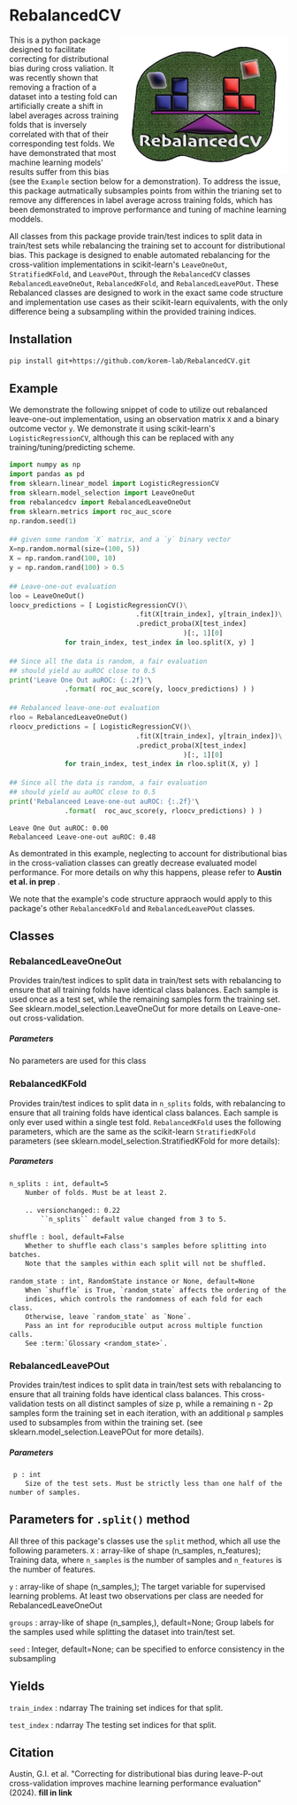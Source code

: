 **RebalancedCV**
=============
<img src='vignettes/RLOOCV-logo.png' align="right" height="250" />

This is a python package designed to facilitate correcting for distributional bias during cross valiation.  It was recently shown that removing a fraction of a dataset into a testing fold can artificially create a shift in label averages across training folds that is inversely correlated with that of their corresponding test folds. We have demonstrated that most machine learning models' results suffer from this bias (see the `Example` section below for a demonstration). To address the issue, this package autmatically subsamples points from within the trianing set to remove any differences in label average across training folds, which has been demonstrated to improve performance and tuning of machine learning moddels.


All classes from this package provide train/test indices to split data in train/test sets while rebalancing the training set to account for distributional bias. This package is designed to enable automated rebalancing for the cross-valition implementations in scikit-learn's `LeaveOneOut`, `StratifiedKFold`, and `LeavePOut`, through the `RebalancedCV` classes `RebalancedLeaveOneOut`, `RebalancedKFold`, and `RebalancedLeavePOut`. These Rebalanced classes are designed to work in the exact same code structure and implementation use cases as their scikit-learn equivalents, with the only difference being a subsampling within the provided training indices.


**Installation**
-------------------
```bash
pip install git+https://github.com/korem-lab/RebalancedCV.git
```

**Example**
-----------------
We demonstrate the following snippet of code to utilize out rebalanced leave-one-out implementation, using an observation matrix `X` and a binary outcome vector `y`. We demonstrate it using scikit-learn's `LogisticRegressionCV`, although this can be replaced with any training/tuning/predicting scheme. 

```python
import numpy as np 
import pandas as pd
from sklearn.linear_model import LogisticRegressionCV
from sklearn.model_selection import LeaveOneOut
from rebalancedcv import RebalancedLeaveOneOut
from sklearn.metrics import roc_auc_score
np.random.seed(1)

## given some random `X` matrix, and a `y` binary vector
X=np.random.normal(size=(100, 5))
X = np.random.rand(100, 10)
y = np.random.rand(100) > 0.5

## Leave-one-out evaluation
loo = LeaveOneOut()
loocv_predictions = [ LogisticRegressionCV()\
                                .fit(X[train_index], y[train_index])\
                                .predict_proba(X[test_index]
                                            )[:, 1][0]
              for train_index, test_index in loo.split(X, y) ]

## Since all the data is random, a fair evaluation
## should yield au auROC close to 0.5
print('Leave One Out auROC: {:.2f}'\
              .format( roc_auc_score(y, loocv_predictions) ) )

## Rebalanced leave-one-out evaluation
rloo = RebalancedLeaveOneOut()
rloocv_predictions = [ LogisticRegressionCV()\
                                .fit(X[train_index], y[train_index])\
                                .predict_proba(X[test_index]
                                            )[:, 1][0]
              for train_index, test_index in rloo.split(X, y) ]

## Since all the data is random, a fair evaluation
## should yield au auROC close to 0.5
print('Rebalanceed Leave-one-out auROC: {:.2f}'\
              .format(  roc_auc_score(y, rloocv_predictions) ) )
```

    Leave One Out auROC: 0.00
    Rebalanceed Leave-one-out auROC: 0.48


As demontrated in this example, neglecting to account for distributional bias in the cross-valiation classes can greatly decrease evaluated model performance. For more details on why this happens, please refer to **Austin et al. in prep** .


We note that the example's code structure appraoch would apply to this package's other `RebalancedKFold` and `RebalancedLeavePOut` classes.

**Classes**
---------

### RebalancedLeaveOneOut

Provides train/test indices to split data in train/test sets with rebalancing to ensure that all training folds have identical class balances. Each sample is used once as a test set, while the remaining samples form the training set. See sklearn.model_selection.LeaveOneOut for more details on Leave-one-out cross-validation. 

##### **Parameters**
No parameters are used for this class 

### RebalancedKFold

Provides train/test indices to split data in `n_splits` folds, with rebalancing to ensure that all training folds have identical class balances. Each sample is only ever used within a single test fold. `RebalancedKFold` uses the following parameters, which are the same as the scikit-learn `StratifiedKFold` parameters (see sklearn.model_selection.StratifiedKFold for more details):

##### **Parameters**
    n_splits : int, default=5
        Number of folds. Must be at least 2.

        .. versionchanged:: 0.22
            ``n_splits`` default value changed from 3 to 5.

    shuffle : bool, default=False
        Whether to shuffle each class's samples before splitting into batches.
        Note that the samples within each split will not be shuffled.

    random_state : int, RandomState instance or None, default=None
        When `shuffle` is True, `random_state` affects the ordering of the
        indices, which controls the randomness of each fold for each class.
        Otherwise, leave `random_state` as `None`.
        Pass an int for reproducible output across multiple function calls.
        See :term:`Glossary <random_state>`.


### RebalancedLeavePOut

Provides train/test indices to split data in train/test sets with rebalancing to ensure that all training folds have identical class balances. This cross-validation tests on all distinct samples of size p, while a remaining n - 2p samples form the training set in each iteration, with an additional `p` samples used to subsamples from within the training set.
(see sklearn.model_selection.LeavePOut for more details).

##### **Parameters**
     p : int
        Size of the test sets. Must be strictly less than one half of the number of samples.


**Parameters for `.split()` method**
----------
All three of this package's classes use the `split` method, which all use the following parameters.
`X` : array-like of shape (n_samples, n_features); Training data, where `n_samples` is the number of samples and `n_features` is the number of features.

`y` : array-like of shape (n_samples,); The target variable for supervised learning problems.  At least two observations per class are needed for RebalancedLeaveOneOut

`groups` : array-like of shape (n_samples,), default=None; Group labels for the samples used while splitting the dataset into
    train/test set.
    
`seed` : Integer, default=None; can be specified to enforce consistency in the subsampling

**Yields**
-------
`train_index` : ndarray
    The training set indices for that split.
    
`test_index` : ndarray
    The testing set indices for that split.


**Citation**
-------
Austin, G.I. et al. "Correcting for distributional bias during leave-P-out cross-validation improves machine learning performance evaluation" (2024). **fill in link**
